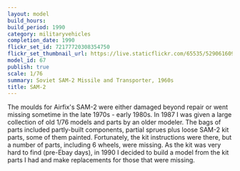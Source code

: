 ```yaml
---
layout: model
build_hours: 
build_period: 1990
category: militaryvehicles
completion_date: 1990
flickr_set_id: 72177720308354750
flickr_set_thumbnail_url: https://live.staticflickr.com/65535/52906160935_d4f024734a_m.jpg
model_id: 67
publish: true
scale: 1/76
summary: Soviet SAM-2 Missile and Transporter, 1960s
title: SAM-2
---
```


The moulds for Airfix's SAM-2 were either damaged beyond repair or went missing sometime in the late 1970s - early 1980s. In 1987 I was given a large collection of old 1/76 models and parts by an older modeler. The bags of parts included partly-built components, partial sprues plus loose SAM-2 kit parts, some of them painted. Fortunately, the kit instructions were there, but a number of parts, including 6 wheels, were missing. As the kit was very hard to find (pre-Ebay days), in 1990 I decided to build a model from the kit parts I had and make replacements for those that were missing.
